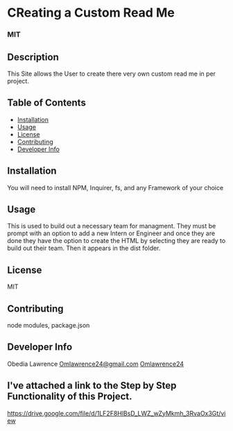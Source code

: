 

  # CReating a Custom Read Me
  ### MIT
  
  ## Description
  This Site allows the User to create there very own custom read me in per project.
  
  ## Table of Contents
 * [Installation](#installation)
 * [Usage](#usage)
 * [License](#license)
 * [Contributing](#contributing)
 * [Developer Info](#DeveloperInfo)

  ## Installation 
  You will need to install NPM, Inquirer, fs, and any Framework of your choice

  ## Usage
  This is used to build out a necessary team for managment. They must be prompt with an option to add a new Intern or Engineer and once they are done they have the option to create the HTML by selecting they are ready to build out their team. Then it appears in the dist folder.

  ## License
  MIT

  ## Contributing
  node modules, package.json 

  ## Developer Info
  Obedia Lawrence 
  Omlawrence24@gmail.com 
  [Omlawrence24](https://github.com/Omlawrence24) 


  ## I've attached a link to the Step by Step Functionality of this Project.
  https://drive.google.com/file/d/1LF2F8HlBsD_LWZ_wZyMkmh_3RvaOx3Gt/view
